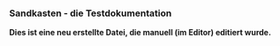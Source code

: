 ### Sandkasten - die Testdokumentation

**Dies ist eine neu erstellte Datei, die manuell (im Editor) editiert wurde.**
